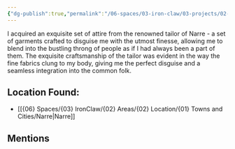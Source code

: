 ```yaml
---
{"dg-publish":true,"permalink":"/06-spaces/03-iron-claw/03-projects/02-item/01-inventory/commoner-s-clothes/","title":"Commoner's Clothes"}
---
```


<!--A set of clothes I got sewn in Narre. It allows me to disguise myself and blend in with the common folks.-->

I acquired an exquisite set of attire from the renowned tailor of Narre - a set of garments crafted to disguise me with the utmost finesse, allowing me to blend into the bustling throng of people as if I had always been a part of them. The exquisite craftsmanship of the tailor was evident in the way the fine fabrics clung to my body, giving me the perfect disguise and a seamless integration into the common folk.

## Location Found:

- [[{06} Spaces/{03} IronClaw/{02} Areas/{02} Location/{01} Towns and Cities/Narre\|Narre]]

## Mentions


